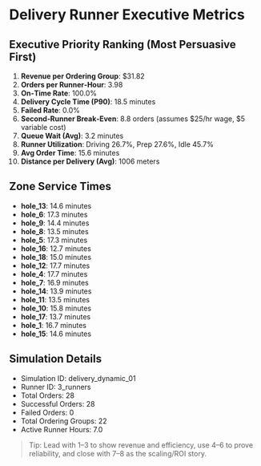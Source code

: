 # Delivery Runner Executive Metrics

## Executive Priority Ranking (Most Persuasive First)
1. **Revenue per Ordering Group**: $31.82
2. **Orders per Runner‑Hour**: 3.98
3. **On‑Time Rate**: 100.0%
4. **Delivery Cycle Time (P90)**: 18.5 minutes
5. **Failed Rate**: 0.0%
6. **Second‑Runner Break‑Even**: 8.8 orders (assumes $25/hr wage, $5 variable cost)
7. **Queue Wait (Avg)**: 3.2 minutes
8. **Runner Utilization**: Driving 26.7%, Prep 27.6%, Idle 45.7%
9. **Avg Order Time**: 15.6 minutes
10. **Distance per Delivery (Avg)**: 1006 meters

## Zone Service Times
- **hole_13**: 14.6 minutes
- **hole_6**: 17.3 minutes
- **hole_9**: 14.4 minutes
- **hole_8**: 13.5 minutes
- **hole_5**: 17.3 minutes
- **hole_16**: 12.7 minutes
- **hole_18**: 15.0 minutes
- **hole_12**: 17.7 minutes
- **hole_4**: 17.7 minutes
- **hole_7**: 16.9 minutes
- **hole_14**: 13.9 minutes
- **hole_11**: 13.5 minutes
- **hole_10**: 15.8 minutes
- **hole_17**: 13.7 minutes
- **hole_1**: 16.7 minutes
- **hole_15**: 14.6 minutes


## Simulation Details
- Simulation ID: delivery_dynamic_01
- Runner ID: 3_runners
- Total Orders: 28
- Successful Orders: 28
- Failed Orders: 0
- Total Ordering Groups: 22
- Active Runner Hours: 7.0

> Tip: Lead with 1–3 to show revenue and efficiency, use 4–6 to prove reliability, and close with 7–8 as the scaling/ROI story.
